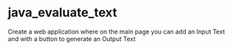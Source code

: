 # java_evaluate_text
Create a web application where on the main page you can add an Input Text and with a button to generate an Output Text
